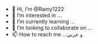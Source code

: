 - 👋 Hi, I’m @Ramy1222
- 👀 I’m interested in ...
- 🌱 I’m currently learning ...
- 💞️ I’m looking to collaborate on ...
- 📫 How to reach me ...و عربي

<!---
Ramy1222/Ramy1222 is a ✨ special ✨ repository because its `README.md` (this file) appears on your GitHub profile.
You can click the Preview link to take a look at your changes.
--->
